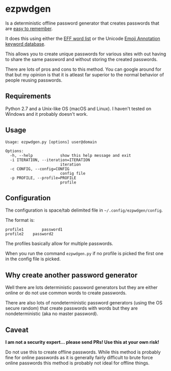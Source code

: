 # ezpwdgen

Is a deterministic offline password generator that creates passwords that are [easy to remember](https://xkcd.com/936/).

It does this using either the [EFF word list](https://www.eff.org/deeplinks/2016/07/new-wordlists-random-passphrases) or the Unicode [Emoji Annotation keyword database](http://unicode.org/emoji/charts/emoji-annotations.html).

This allows you to create unique passwords for various sites with out having to share the same password and without storing the created passwords.

There are lots of pros and cons to this method. You can google around for that but my opinion is that it is atleast far superior to the normal behavior of people reusing passwords.

## Requirements

Python 2.7 and a Unix-like OS (macOS and Linux). I haven't tested on Windows and it probably doesn't work.

## Usage

```
Usage: ezpwdgen.py [options] user@domain

Options:
  -h, --help            show this help message and exit
  -i ITERATION, --iteration=ITERATION
                        iteration
  -c CONFIG, --config=CONFIG
                        config file
  -p PROFILE, --profile=PROFILE
                        profile
```

## Configuration

The configuration is space/tab delimited file in `~/.config/ezpwdgen/config`.

The format is:

```
profile1		password1
profile2    password2
```

The profiles basically allow for multiple passwords.



When you run the command `ezpwdgen.py` if no profile is picked the first one in the config file is picked.

## Why create another password generator

Well there are lots deterministic password generators but they are either online or do not use common words to create passwords.

There are also lots of nondeterministic password generators (using the OS secure random) that create passwords with words but they are nondeterministic (aka no master password).

## Caveat

**I am not a security expert... please send PRs! Use this at your own risk!**

Do not use this to create offline passwords. While this method is probably fine for online passwords as it is generally fairly difficult to brute force online passwords this method is probably not ideal for offline things.
